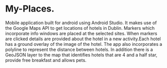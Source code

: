 # My-Places. 

Mobile application built for android using Android Studio. It makes use of the Google Maps API to get locations of hotels in Dublin.
Markers which incorporate info windows are placed at the selected sites. When markers are clicked details are provided about the hotel in a new activity.Each hotel has a ground overlay of the image of the hotel. The app also incorporates a polyline to represent the distance between hotels. In addition there is a GeoJSON layer to the map that identifies hotels that are 4 and a half star, provide free breakfast and allows pets.

